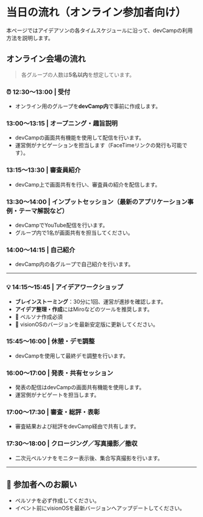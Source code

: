 # 当日の流れ（オンライン参加者向け）

本ページではアイデアソンの各タイムスケジュールに沿って、devCampの利用方法を説明します。

## オンライン会場の流れ

> 各グループの人数は**5名以内**を想定しています。

### ⏰ 12:30～13:00 | 受付
- オンライン用のグループを**devCamp内**で事前に作成します。

### 13:00～13:15 | オープニング・趣旨説明
- devCampの画面共有機能を使用して配信を行います。
- 運営側がナビゲーションを担当します（FaceTimeリンクの発行も可能です）。

### 13:15～13:30 | 審査員紹介
- devCamp上で画面共有を行い、審査員の紹介を配信します。

### 13:30～14:00 | インプットセッション（最新のアプリケーション事例・テーマ解説など）
- devCampでYouTube配信を行います。
- グループ内で1名が画面共有を担当してください。

### 14:00～14:15 | 自己紹介
- devCamp内の各グループで自己紹介を行います。

---

### 💡 14:15～15:45 | アイデアワークショップ
- **ブレインストーミング**：30分に1回、運営が進捗を確認します。
- **アイデア整理・作成**にはMiroなどのツールを推奨します。
- 📌 ペルソナ作成必須
- 📌 visionOSのバージョンを最新安定版に更新してください。

### 15:45～16:00 | 休憩・デモ調整
- devCampを使用して最終デモ調整を行います。

### 16:00～17:00 | 発表・共有セッション
- 発表の配信はdevCampの画面共有機能を使用します。
- 運営側がナビゲートを担当します。

### 17:00～17:30 | 審査・総評・表彰
- 審査結果および総評をdevCamp経由で共有します。

### 17:30～18:00 | クロージング／写真撮影／撤収
- 二次元ペルソナをモニター表示後、集合写真撮影を行います。

---

## 📌 参加者へのお願い
- ペルソナを必ず作成してください。
- イベント前にvisionOSを最新バージョンへアップデートしてください。
